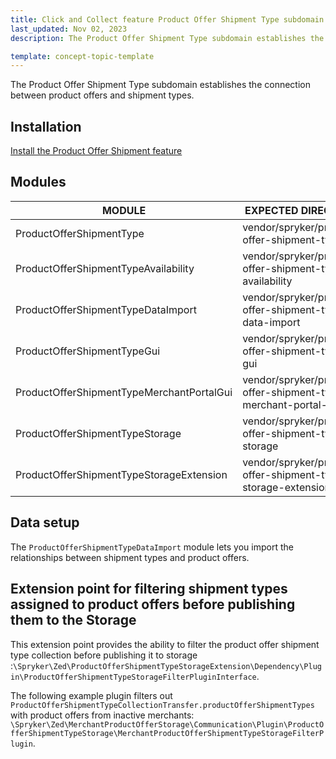 ```yaml
---
title: Click and Collect feature Product Offer Shipment Type subdomain walkthrough
last_updated: Nov 02, 2023
description: The Product Offer Shipment Type subdomain establishes the connection between product offers and shipment types.

template: concept-topic-template
---
```


The Product Offer Shipment Type subdomain establishes the connection between product offers and shipment types.

## Installation

[Install the Product Offer Shipment feature](/docs/pbc/all/install-features/{{page.version}}/install-the-product-offer-shipment-feature.html)

## Modules

| MODULE                                                  | EXPECTED DIRECTORY                                                           |
|---------------------------------------------------------|------------------------------------------------------------------------------|
| ProductOfferShipmentType                                | vendor/spryker/product-offer-shipment-type                                   |
| ProductOfferShipmentTypeAvailability                    | vendor/spryker/product-offer-shipment-type-availability                      |
| ProductOfferShipmentTypeDataImport                      | vendor/spryker/product-offer-shipment-type-data-import                       |
| ProductOfferShipmentTypeGui                             | vendor/spryker/product-offer-shipment-type-gui                               |
| ProductOfferShipmentTypeMerchantPortalGui               | vendor/spryker/product-offer-shipment-type-merchant-portal-gui               |
| ProductOfferShipmentTypeStorage                         | vendor/spryker/product-offer-shipment-type-storage                           |
| ProductOfferShipmentTypeStorageExtension                | vendor/spryker/product-offer-shipment-type-storage-extension                 |

## Data setup

The `ProductOfferShipmentTypeDataImport` module lets you import the relationships between shipment types and product offers.

## Extension point for filtering shipment types assigned to product offers before publishing them to the Storage

This extension point provides the ability to filter the product offer shipment type collection before publishing it to storage :`\Spryker\Zed\ProductOfferShipmentTypeStorageExtension\Dependency\Plugin\ProductOfferShipmentTypeStorageFilterPluginInterface`.

The following example plugin filters out `ProductOfferShipmentTypeCollectionTransfer.productOfferShipmentTypes` with product offers from inactive merchants: `\Spryker\Zed\MerchantProductOfferStorage\Communication\Plugin\ProductOfferShipmentTypeStorage\MerchantProductOfferShipmentTypeStorageFilterPlugin`.
